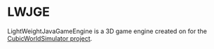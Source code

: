 # LWJGE
LightWeightJavaGameEngine is a 3D game engine created on for the [CubicWorldSimulator project](https://github.com/Filocava99/CubicWorldSimulator).
